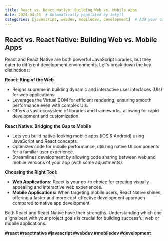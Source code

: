 ```yaml
---
title: React vs. React Native: Building Web vs. Mobile Apps
date: 2024-04-26  # Automatically populated by Jekyll
categories: [javascript, webdev, mobiledev, development]  # Add your categories here
---
```


## React vs. React Native: Building Web vs. Mobile Apps

React and React Native are both powerful JavaScript libraries, but they cater to different development environments. Let's break down the key distinctions:

**React: King of the Web**

* Reigns supreme in building dynamic and interactive user interfaces (UIs) for web applications.
* Leverages the Virtual DOM for efficient rendering, ensuring smooth performance even with complex UIs.
* Offers a vast ecosystem of libraries and frameworks, allowing for rapid development and customization.

**React Native: Bridging the Gap to Mobile**

* Lets you build native-looking mobile apps (iOS & Android) using JavaScript and React concepts.
* Optimizes code for mobile performance, utilizing native UI components for a familiar user experience.
* Streamlines development by allowing code sharing between web and mobile versions of your app (with some adjustments).

**Choosing the Right Tool:**

* **Web Applications:** React is your go-to choice for creating visually appealing and interactive web experiences.
* **Mobile Applications:** When targeting mobile users, React Native shines, offering a faster and more cost-effective development approach compared to native app development.

Both React and React Native have their strengths. Understanding which one aligns best with your project goals is crucial for building successful web or mobile applications.

**#react #reactnative #javascript #webdev #mobiledev #development**


